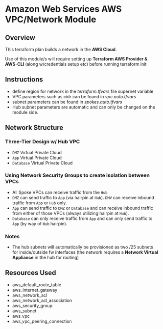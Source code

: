 # Amazon Web Services AWS VPC/Network Module

## Overview

This terraform plan builds a network in the **AWS Cloud**.

Use of this module/s will require setting up **Terraform AWS Provider & AWS-CLI** (along w/credentials setup etc) before running terraform init

## Instructions

- define region for network in the *terraform.tfvars* file supernet variable
- VPC parameters such as cidr can be found in *vpc.auto.tfvars*
- subnet parameters can be found in *spokes.auto.tfvars*
- Hub subnet parameters are automatic and can only be changed on the module side.

## Network Structure

### Three-Tier Design w/ Hub VPC

- `DMZ` Virtual Private Cloud
- `App` Virtual Private Cloud
- `Database` Virtual Private Cloud

### Using Network Security Groups to create isolation between VPCs

- All Spoke VPCs can receive traffic from the `Hub`
- `DMZ` can send traffic to `App` (via hairpin at `Hub`). `DMV` can receive inbound traffic from `App` or `Hub` only.
- `App` can send traffic to `DMZ` or `Database` and can receive inbound traffic from either of those VPCs (always utilizing hairpin at `Hub`).
- `Database` can only receive traffic from `App` and can only send traffic to `App` (by way of `Hub` hairpin).

### Notes

- The hub subnets will automatically be provisioned as two /25 subnets for inside/outside fw interfaces (the network requires a **Network Virtual Appliance** in the hub for routing)

## Resources Used

- aws_default_route_table
- aws_internet_gateway
- aws_network_acl
- aws_network_acl_association
- aws_security_group
- aws_subnet
- aws_vpc
- aws_vpc_peering_connection
